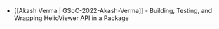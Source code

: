 * [[Akash Verma | GSoC-2022-Akash-Verma]] - Building, Testing, and Wrapping HelioViewer API in a Package
